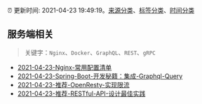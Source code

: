 :alarm_clock: 更新时间: 2021-04-23 19:49:19。[来源分类](../README.md)、[标签分类](../TAGS.md)、[时间分类](../TIMELINE.md)

## 服务端相关


> 关键字：`Nginx`、`Docker`、`GraphQL`、`REST`、`gRPC`



- [2021-04-23-Nginx-常用配置清单](https://www.ershicimi.com/p/d1c22f2667db118ad69f36a17c49d609) 
- [2021-04-23-Spring-Boot-开发秘籍：集成-Graphql-Query](https://toutiao.io/k/rsrt60z) 
- [2021-04-23-推荐-OpenResty-实现限流](https://toutiao.io/k/syxnrph) 
- [2021-04-23-推荐-RESTful-API-设计最佳实践](https://toutiao.io/k/4zqz7k1) 
